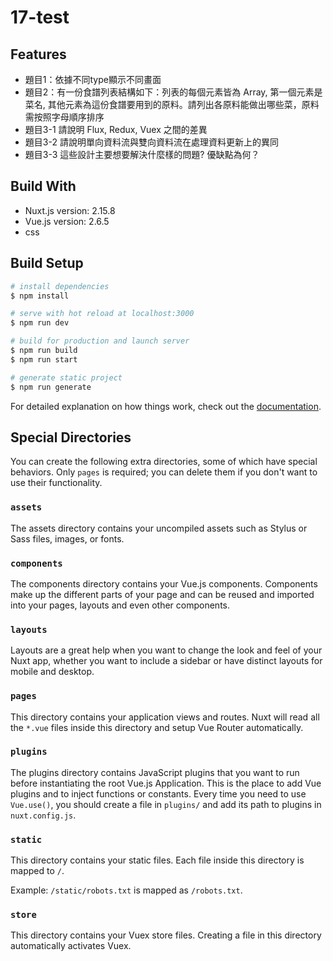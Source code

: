 # 17-test

## Features
* 題目1：依據不同type顯示不同畫面
* 題目2：有⼀份食譜列表結構如下：列表的每個元素皆為 Array, 第⼀個元素是菜名, 其他元素為這份食譜要⽤到的原料。請列出各原料能做出哪些菜，原料需按照字⺟順序排序
* 題目3-1 請說明 Flux, Redux, Vuex 之間的差異
* 題目3-2 請說明單向資料流與雙向資料流在處理資料更新上的異同
* 題目3-3 這些設計主要想要解決什麼樣的問題? 優缺點為何？
## Build With
* Nuxt.js version: 2.15.8
* Vue.js version: 2.6.5
* css

## Build Setup

```bash
# install dependencies
$ npm install

# serve with hot reload at localhost:3000
$ npm run dev

# build for production and launch server
$ npm run build
$ npm run start

# generate static project
$ npm run generate
```

For detailed explanation on how things work, check out the [documentation](https://nuxtjs.org).

## Special Directories

You can create the following extra directories, some of which have special behaviors. Only `pages` is required; you can delete them if you don't want to use their functionality.

### `assets`

The assets directory contains your uncompiled assets such as Stylus or Sass files, images, or fonts.


### `components`

The components directory contains your Vue.js components. Components make up the different parts of your page and can be reused and imported into your pages, layouts and even other components.


### `layouts`

Layouts are a great help when you want to change the look and feel of your Nuxt app, whether you want to include a sidebar or have distinct layouts for mobile and desktop.



### `pages`

This directory contains your application views and routes. Nuxt will read all the `*.vue` files inside this directory and setup Vue Router automatically.


### `plugins`

The plugins directory contains JavaScript plugins that you want to run before instantiating the root Vue.js Application. This is the place to add Vue plugins and to inject functions or constants. Every time you need to use `Vue.use()`, you should create a file in `plugins/` and add its path to plugins in `nuxt.config.js`.


### `static`

This directory contains your static files. Each file inside this directory is mapped to `/`.

Example: `/static/robots.txt` is mapped as `/robots.txt`.


### `store`

This directory contains your Vuex store files. Creating a file in this directory automatically activates Vuex.


